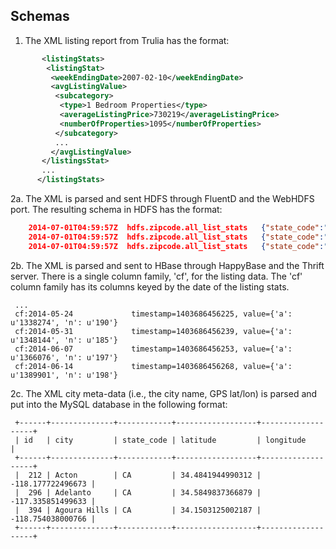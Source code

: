 ## Schemas

1. The XML listing report from Trulia has the format:

```xml
       <listingStats>
        <listingStat>
         <weekEndingDate>2007-02-10</weekEndingDate>
         <avgListingValue>
          <subcategory>
           <type>1 Bedroom Properties</type>
           <averageListingPrice>730219</averageListingPrice>
           <numberOfProperties>1095</numberOfProperties>
          </subcategory>
          ...
         </avgListingValue>
       </listingsStat>
       ...
      </listingStats>
```

2a. The XML is parsed and sent HDFS through FluentD and the WebHDFS port.  The resulting schema in HDFS has the format:


```json
    2014-07-01T04:59:57Z  hdfs.zipcode.all_list_stats   {"state_code":"MA","ts":1404190797734,"med_list":329000,"zipcode":"01260","num_beds":3,"week_ending_date":"2011-08-20","avg_list":329000,"num_list":1}
    2014-07-01T04:59:57Z  hdfs.zipcode.all_list_stats   {"state_code":"MA","ts":1404190797735,"med_list":329000,"zipcode":"01260","num_beds":3,"week_ending_date":"2011-08-27","avg_list":329000,"num_list":2}
    2014-07-01T04:59:57Z  hdfs.zipcode.all_list_stats   {"state_code":"MA","ts":1404190797735,"med_list":329000,"zipcode":"01260","num_beds":3,"week_ending_date":"2011-09-03","avg_list":329000,"num_list":1} 
```

2b. The XML is parsed and sent to HBase through HappyBase and the Thrift server.  There is a single column family, 'cf', for the listing data.  The 'cf' column family has its columns keyed by the date of the listing stats.

     ...
     cf:2014-05-24             timestamp=1403686456225, value={'a': u'1338274', 'n': u'190'}            
     cf:2014-05-31             timestamp=1403686456239, value={'a': u'1348144', 'n': u'185'}            
     cf:2014-06-07             timestamp=1403686456253, value={'a': u'1366076', 'n': u'197'}            
     cf:2014-06-14             timestamp=1403686456268, value={'a': u'1389901', 'n': u'198'}   


2c. The XML city meta-data (i.e., the city name, GPS lat/lon) is parsed and put into the MySQL database in the following format:

     +------+--------------+------------+------------------+-------------------+
     | id   | city         | state_code | latitude         | longitude         |
     +------+--------------+------------+------------------+-------------------+
     |  212 | Acton        | CA         | 34.4841944990312 | -118.177722496673 |
     |  296 | Adelanto     | CA         | 34.5849837366879 | -117.335851499633 |
     |  394 | Agoura Hills | CA         | 34.1503125002187 | -118.754038000766 |
     +------+--------------+------------+------------------+-------------------+

